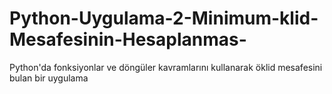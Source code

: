 # Python-Uygulama-2-Minimum-klid-Mesafesinin-Hesaplanmas-
Python'da fonksiyonlar ve döngüler kavramlarını kullanarak öklid mesafesini bulan bir uygulama
